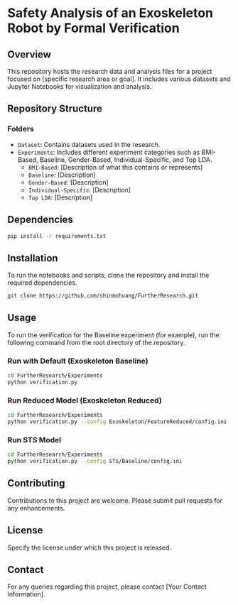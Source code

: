 
# Safety Analysis of an Exoskeleton Robot by Formal Verification

## Overview
This repository hosts the research data and analysis files for a project focused on [specific research area or goal]. It includes various datasets and Jupyter Notebooks for visualization and analysis.

## Repository Structure

### Folders
- `Dataset`: Contains datasets used in the research.
- `Experiments`: Includes different experiment categories such as BMI-Based, Baseline, Gender-Based, Individual-Specific, and Top LDA.
    - `BMI-Based`: [Description of what this contains or represents]
    - `Baseline`: [Description]
    - `Gender-Based`: [Description]
    - `Individual-Specific`: [Description]
    - `Top LDA`: [Description]

[//]: # (### Files)

[//]: # (- `Metrics with BMI.xlsx`: An Excel file containing metrics related to Body Mass Index &#40;BMI&#41;.)

[//]: # (- `README.md`: The README file for the repository.)

[//]: # (- `dataset_visualization.ipynb`: A Jupyter Notebook for visualizing the datasets.)

[//]: # (- `output.png`: An output image from one of the analyses.)

## Dependencies
```bash
pip install -r requirements.txt
```

## Installation
To run the notebooks and scripts, clone the repository and install the required dependencies.

```bash
git clone https://github.com/shinmohuang/FurtherResearch.git
```

## Usage
To run the verification for the Baseline experiment (for example), run the following command from the root directory of the repository.

### Run with Default (Exoskeleton Baseline)

```bash
cd FurtherResearch/Experiments
python verification.py
```

### Run Reduced Model (Exoskeleton Reduced)

```bash
cd FurtherResearch/Experiments
python verification.py --config Exoskeleton/FeatureReduced/config.ini
```

### Run STS Model

```bash
cd FurtherResearch/Experiments
python verification.py --config STS/Baseline/config.ini
```

## Contributing
Contributions to this project are welcome. Please submit pull requests for any enhancements.

## License
Specify the license under which this project is released.

## Contact
For any queries regarding this project, please contact [Your Contact Information].
